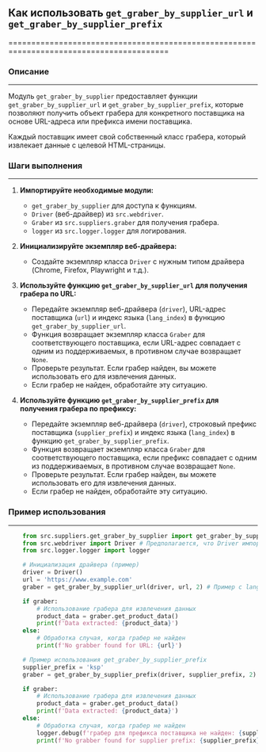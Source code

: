 ## Как использовать `get_graber_by_supplier_url` и `get_graber_by_supplier_prefix`
=========================================================================================

### Описание
-------------------------
Модуль `get_graber_by_supplier` предоставляет функции `get_graber_by_supplier_url` и `get_graber_by_supplier_prefix`, которые  позволяют получить объект грабера для конкретного поставщика на основе URL-адреса или префикса имени поставщика. 

Каждый поставщик имеет свой собственный класс грабера, который извлекает данные с целевой HTML-страницы.


### Шаги выполнения
-------------------------
1. **Импортируйте необходимые модули:**
   - `get_graber_by_supplier` для доступа к функциям.
   - `Driver` (веб-драйвер) из `src.webdriver`. 
   - `Graber` из `src.suppliers.graber` для получения грабера.
   - `logger` из `src.logger.logger` для логирования.

2. **Инициализируйте экземпляр веб-драйвера:**
   - Создайте экземпляр класса `Driver` с нужным типом драйвера (Chrome, Firefox, Playwright и т.д.).

3. **Используйте функцию `get_graber_by_supplier_url` для получения грабера по URL:**
   - Передайте экземпляр веб-драйвера (`driver`), URL-адрес поставщика (`url`) и индекс языка (`lang_index`) в функцию `get_graber_by_supplier_url`. 
   - Функция возвращает экземпляр класса `Graber` для соответствующего поставщика, если URL-адрес совпадает с одним из поддерживаемых, в противном случае возвращает `None`.
   - Проверьте результат. Если грабер найден, вы можете использовать его для извлечения данных.
   - Если грабер не найден, обработайте эту ситуацию.

4. **Используйте функцию `get_graber_by_supplier_prefix` для получения грабера по префиксу:**
   - Передайте экземпляр веб-драйвера (`driver`), строковый префикс поставщика (`supplier_prefix`) и индекс языка (`lang_index`) в функцию `get_graber_by_supplier_prefix`.
   - Функция возвращает экземпляр класса `Graber` для соответствующего поставщика, если префикс совпадает с одним из поддерживаемых, в противном случае возвращает `None`.
   - Проверьте результат. Если грабер найден, вы можете использовать его для извлечения данных.
   - Если грабер не найден, обработайте эту ситуацию.

### Пример использования
-------------------------
```python
    from src.suppliers.get_graber_by_supplier import get_graber_by_supplier_url, get_graber_by_supplier_prefix
    from src.webdriver import Driver # Предполагается, что Driver импортируется так
    from src.logger.logger import logger

    # Инициализация драйвера (пример)
    driver = Driver() 
    url = 'https://www.example.com'
    graber = get_graber_by_supplier_url(driver, url, 2) # Пример с lang_index = 2

    if graber:
        # Использование грабера для извлечения данных
        product_data = graber.get_product_data()
        print(f'Data extracted: {product_data}')
    else:
        # Обработка случая, когда грабер не найден
        print(f'No grabber found for URL: {url}')

    # Пример использования get_graber_by_supplier_prefix
    supplier_prefix = 'ksp'
    graber = get_graber_by_supplier_prefix(driver, supplier_prefix, 2)

    if graber:
        # Использование грабера для извлечения данных
        product_data = graber.get_product_data()
        print(f'Data extracted: {product_data}')
    else:
        # Обработка случая, когда грабер не найден
        logger.debug(f'грабер для префикса поставщика не найден: {supplier_prefix}')
        print(f'No grabber found for supplier prefix: {supplier_prefix}')

```